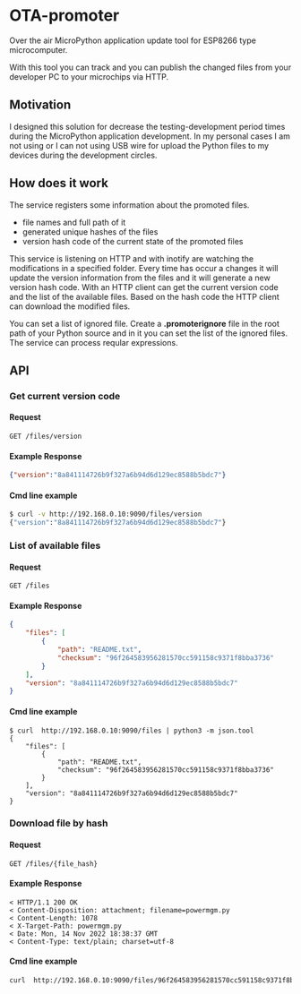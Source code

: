 # OTA-promoter

Over the air MicroPython application update tool for ESP8266 type microcomputer.

With this tool you can track and you can publish the changed files from 
your developer PC to your microchips via HTTP.

## Motivation
I designed this solution for decrease the testing-development period times during
the MicroPython application development.
In my personal cases I am not using or I can not using USB wire for upload the 
Python files to my devices during the development circles. 

## How does it work
The service registers some information about the promoted files.

- file names and full path of it
- generated unique hashes of the files
- version hash code of the current state of the promoted files

This service is listening on HTTP and with inotify are watching the modifications in a 
specified folder. Every time has occur a changes it will update the version information from the files
and it will generate a new version hash code.
With an HTTP client can get the current version code and the list of the available 
files. Based on the hash code the HTTP client can download the modified files.

You can set a list of ignored file. Create a **.promoterignore** file in the root path of your Python source and in it you can set the list of the ignored files. The service can process reqular expressions.

## API

### Get current version code

#### Request
`GET /files/version`

#### Example Response
```json
{"version":"8a841114726b9f327a6b94d6d129ec8588b5bdc7"}
```

#### Cmd line example
```bash
$ curl -v http://192.168.0.10:9090/files/version
{"version":"8a841114726b9f327a6b94d6d129ec8588b5bdc7"}
```

### List of available files

#### Request
`GET /files`

#### Example Response
```json
{
    "files": [
        {
            "path": "README.txt",
            "checksum": "96f264583956281570cc591158c9371f8bba3736"
        }
    ],
    "version": "8a841114726b9f327a6b94d6d129ec8588b5bdc7"
}
```

#### Cmd line example
```
$ curl  http://192.168.0.10:9090/files | python3 -m json.tool
{
    "files": [
        {
            "path": "README.txt",
            "checksum": "96f264583956281570cc591158c9371f8bba3736"
        }
    ],
    "version": "8a841114726b9f327a6b94d6d129ec8588b5bdc7"
}
```

### Download file by hash

#### Request
`GET /files/{file_hash}`

#### Example Response
```
< HTTP/1.1 200 OK
< Content-Disposition: attachment; filename=powermgm.py
< Content-Length: 1078
< X-Target-Path: powermgm.py
< Date: Mon, 14 Nov 2022 18:38:37 GMT
< Content-Type: text/plain; charset=utf-8
```

#### Cmd line example
```bash
curl  http://192.168.0.10:9090/files/96f264583956281570cc591158c9371f8bba3736
```
 
